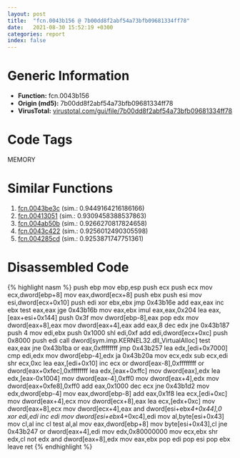 ```yaml
---
layout: post
title:  "fcn.0043b156 @ 7b00dd8f2abf54a73bfb09681334ff78"
date:   2021-08-30 15:52:19 +0300
categories: report
index: false
---
```


# Generic Information
- **Function:** fcn.0043b156
- **Origin (md5):** 7b00dd8f2abf54a73bfb09681334ff78
- **VirusTotal:** [virustotal.com/gui/file/7b00dd8f2abf54a73bfb09681334ff78][virustotal_ref]

# Code Tags
<span class="tag" id="MEMORY">MEMORY</span>


# Similar Functions

1. [fcn.0043be3c][similar_1_ref] (sim.: 0.9449164216186166)
2. [fcn.00413051][similar_2_ref] (sim.: 0.9309458388537863)
3. [fcn.004ab50b][similar_3_ref] (sim.: 0.9266270817824658)
4. [fcn.0043c422][similar_4_ref] (sim.: 0.9256012490305598)
5. [fcn.004285cd][similar_5_ref] (sim.: 0.9253871747751361)


# Disassembled Code

{% highlight nasm %}
push ebp
mov ebp,esp
push ecx
push ecx
mov ecx,dword[ebp+8]
mov eax,dword[ecx+8]
push ebx
push esi
mov esi,dword[ecx+0x10]
push edi
xor ebx,ebx
jmp 0x43b16e
add eax,eax
inc ebx
test eax,eax
jge 0x43b16b
mov eax,ebx
imul eax,eax,0x204
lea eax,[eax+esi+0x144]
push 0x3f
mov dword[ebp-8],eax
pop edx
mov dword[eax+8],eax
mov dword[eax+4],eax
add eax,8
dec edx
jne 0x43b187
push 4
mov edi,ebx
push 0x1000
shl edi,0xf
add edi,dword[ecx+0xc]
push 0x8000
push edi
call dword[sym.imp.KERNEL32.dll_VirtualAlloc]
test eax,eax
jne 0x43b1ba
or eax,0xffffffff
jmp 0x43b257
lea edx,[edi+0x7000]
cmp edi,edx
mov dword[ebp-4],edx
ja 0x43b20a
mov ecx,edx
sub ecx,edi
shr ecx,0xc
lea eax,[edi+0x10]
inc ecx
or dword[eax-8],0xffffffff
or dword[eax+0xfec],0xffffffff
lea edx,[eax+0xffc]
mov dword[eax],edx
lea edx,[eax-0x1004]
mov dword[eax-4],0xff0
mov dword[eax+4],edx
mov dword[eax+0xfe8],0xff0
add eax,0x1000
dec ecx
jne 0x43b1d2
mov edx,dword[ebp-4]
mov eax,dword[ebp-8]
add eax,0x1f8
lea ecx,[edi+0xc]
mov dword[eax+4],ecx
mov dword[ecx+8],eax
lea ecx,[edx+0xc]
mov dword[eax+8],ecx
mov dword[ecx+4],eax
and dword[esi+ebx*4+0x44],0
xor edi,edi
inc edi
mov dword[esi+ebx*4+0xc4],edi
mov al,byte[esi+0x43]
mov cl,al
inc cl
test al,al
mov eax,dword[ebp+8]
mov byte[esi+0x43],cl
jne 0x43b247
or dword[eax+4],edi
mov edx,0x80000000
mov ecx,ebx
shr edx,cl
not edx
and dword[eax+8],edx
mov eax,ebx
pop edi
pop esi
pop ebx
leave 
ret 
{% endhighlight %}


[similar_1_ref]: /report/fcn.0043be3c@46f6c2adf1fd4d1453ed312ca79dd9bf
[similar_2_ref]: /report/fcn.00413051@6c5b0418e4a4c57d99cda47d2717045d
[similar_3_ref]: /report/fcn.004ab50b@3e981d1767f44f5fe2446a49ffe52f4e
[similar_4_ref]: /report/fcn.0043c422@f86ab4114e997e148e8eceeac9acf240
[similar_5_ref]: /report/fcn.004285cd@0aa2d73a5300dff2412388945614b507
[virustotal_ref]: https://www.virustotal.com/gui/file/7b00dd8f2abf54a73bfb09681334ff78